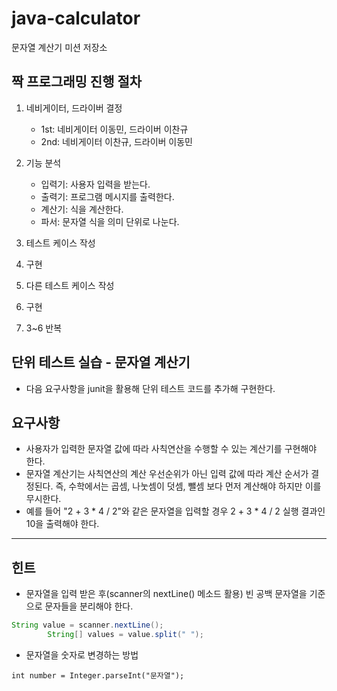 # java-calculator
문자열 계산기 미션 저장소

## 짝 프로그래밍 진행 절차
1. 네비게이터, 드라이버 결정
    - 1st: 네비게이터 이동민, 드라이버 이찬규
    - 2nd: 네비게이터 이찬규, 드라이버 이동민

2. 기능 분석
    - 입력기: 사용자 입력을 받는다.
    - 출력기: 프로그램 메시지를 출력한다.
    - 계산기: 식을 계산한다.
    - 파서: 문자열 식을 의미 단위로 나눈다.

3. 테스트 케이스 작성

4. 구현

5. 다른 테스트 케이스 작성

6. 구현

7. 3~6 반복

## 단위 테스트 실습 - 문자열 계산기
- 다음 요구사항을 junit을 활용해 단위 테스트 코드를 추가해 구현한다.
## 요구사항
- 사용자가 입력한 문자열 값에 따라 사칙연산을 수행할 수 있는 계산기를 구현해야 한다.
- 문자열 계산기는 사칙연산의 계산 우선순위가 아닌 입력 값에 따라 계산 순서가 결정된다. 즉, 수학에서는 곱셈, 나눗셈이 덧셈, 뺄셈 보다 먼저 계산해야 하지만 이를 무시한다.
- 예를 들어 "2 + 3 * 4 / 2"와 같은 문자열을 입력할 경우 2 + 3 * 4 / 2 실행 결과인 10을 출력해야 한다.

---

## 힌트
- 문자열을 입력 받은 후(scanner의 nextLine() 메소드 활용) 빈 공백 문자열을 기준으로 문자들을 분리해야 한다.
```java
String value = scanner.nextLine();
        String[] values = value.split(" ");
```
- 문자열을 숫자로 변경하는 방법

`int number = Integer.parseInt("문자열");`
